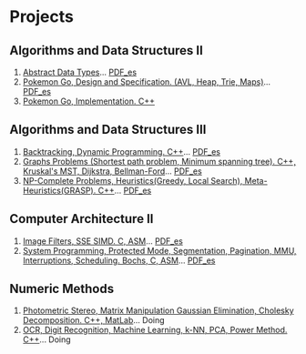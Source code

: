 # Projects

## Algorithms and Data Structures II
1. [Abstract Data Types](https://github.com/ZebaSz/algo2-tp1)... [PDF_es](https://github.com/ZebaSz/algo2-tp1/blob/master/Entrega%20electr%C3%B3nica%20RTP%201.pdf)
2. [Pokemon Go, Design and Specification. (AVL, Heap, Trie, Maps)](https://github.com/ZebaSz/algo2-tp2)... [PDF_es](https://github.com/ZebaSz/algo2-tp2/blob/reentrega/Reentrega%20TP2.pdf)
3. [Pokemon Go, Implementation. C++](https://github.com/ZebaSz/algo2-tp2)

## Algorithms and Data Structures III
1. [Backtracking, Dynamic Programming. C++](https://github.com/ITarrio/algo3_tp1)... [PDF_es](https://github.com/ITarrio/algo3_tp1/blob/master/informe/informe.pdf)
2. [Graphs Problems (Shortest path problem, Minimum spanning tree). C++, Kruskal's MST, Dijkstra, Bellman-Ford](https://github.com/ZebaSz/algo3-tp2)... [PDF_es](https://github.com/ZebaSz/algo3-tp2/blob/master/RTP2:%20Barylko%2C%20Giudice%2C%20Szperling%2C%20Tarrio.pdf)
3. [NP-Complete Problems, Heuristics(Greedy, Local Search), Meta-Heuristics(GRASP). C++](https://github.com/ZebaSz/algo3-tp3)... [PDF_es](https://github.com/ZebaSz/algo3-tp3/blob/master/RTP%203:%20Barylko%2C%20Giudice%2C%20Szperling%2C%20Tarrio.pdff)

## Computer Architecture II
1. [Image Filters, SSE SIMD. C, ASM](https://github.com/ZebaSz/orga2-tp2)... [PDF_es](https://github.com/ZebaSz/orga2-tp2/blob/master/Informe%20-%20Reentrega.pdf)
2. [System Programming, Protected Mode, Segmentation, Pagination, MMU, Interruptions, Scheduling. Bochs, C, ASM](https://github.com/ZebaSz/orga2-tp3)... [PDF_es](https://github.com/ZebaSz/orga2-tp3/blob/master/informe.pdf)

## Numeric Methods
1. [Photometric Stereo, Matrix Manipulation Gaussian Elimination, Cholesky Decomposition. C++, MatLab](https://github.com/ITarrio/metnum-tp1)... Doing
2. [OCR, Digit Recognition, Machine Learning, k-NN, PCA, Power Method. C++](https://github.com/kevinfra/metnum-tp2)... Doing
